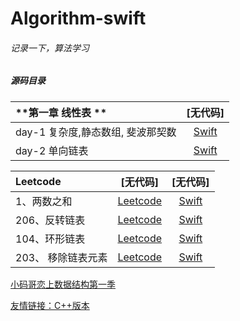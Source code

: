 Algorithm-swift
==


###### 记录一下，算法学习


##### 源码目录

| **第一章 线性表 ** | [无代码] | 
| :--- | :---: | 
| day-1 复杂度,静态数组, 斐波那契数 | [Swift](恋上数据结构/day1) 
| day-2 单向链表 | [Swift](恋上数据结构/day2) 



| **Leetcode** | [无代码] | [无代码] |
| :--- | :---: | :---: | 
| 1、两数之和 |[Leetcode](https://leetcode-cn.com/problems/two-sum)  |[Swift](LeetCode/) 
| 206、反转链表 |[Leetcode](https://leetcode-cn.com/problems/reverse-linked-list/)  |[Swift](LeetCode/) 
| 104、环形链表 |[Leetcode](https://leetcode-cn.com/problems/linked-list-cycle)  |[Swift](LeetCode/) 
| 203、 移除链表元素 |[Leetcode](https://leetcode-cn.com/problems/remove-linked-list-elements/submissions/)  |[Swift](LeetCode/) 




[小码哥恋上数据结构第一季](https://ke.qq.com/course/385223#term_id=100459236)

[友情链接：C++版本](https://github.com/BestiOSDev/MJ_DataStructures)


